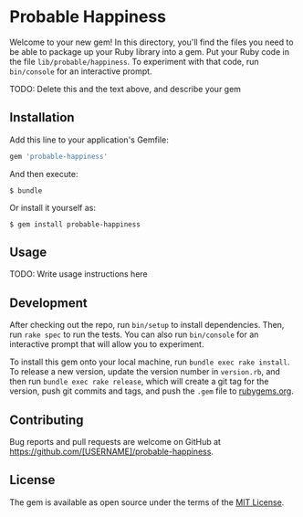 # Probable Happiness

Welcome to your new gem! In this directory, you'll find the files you need to be able to package up your Ruby library into a gem. Put your Ruby code in the file `lib/probable/happiness`. To experiment with that code, run `bin/console` for an interactive prompt.

TODO: Delete this and the text above, and describe your gem

## Installation

Add this line to your application's Gemfile:

```ruby
gem 'probable-happiness'
```

And then execute:

    $ bundle

Or install it yourself as:

    $ gem install probable-happiness

## Usage

TODO: Write usage instructions here

## Development

After checking out the repo, run `bin/setup` to install dependencies. Then, run `rake spec` to run the tests. You can also run `bin/console` for an interactive prompt that will allow you to experiment.

To install this gem onto your local machine, run `bundle exec rake install`. To release a new version, update the version number in `version.rb`, and then run `bundle exec rake release`, which will create a git tag for the version, push git commits and tags, and push the `.gem` file to [rubygems.org](https://rubygems.org).

## Contributing

Bug reports and pull requests are welcome on GitHub at https://github.com/[USERNAME]/probable-happiness.

## License

The gem is available as open source under the terms of the [MIT License](https://opensource.org/licenses/MIT).

